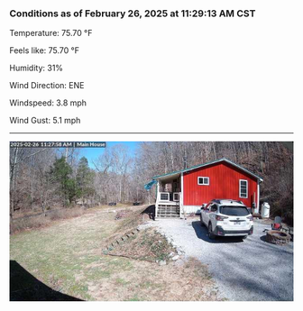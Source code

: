 ### Conditions as of February 26, 2025 at 11:29:13 AM CST 

Temperature: 75.70 &deg;F

Feels like: 75.70 &deg;F

Humidity: 31%

Wind Direction: ENE

Windspeed: 3.8 mph

Wind Gust: 5.1 mph

---

<img src="./images/latest.jpeg"/>

